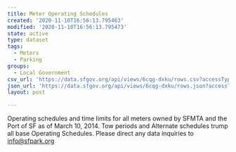 ```yaml
---
title: Meter Operating Schedules
created: '2020-11-10T16:56:13.795463'
modified: '2020-11-10T16:56:13.795473'
state: active
type: dataset
tags:
  - Meters
  - Parking
groups:
  - Local Government
csv_url: 'https://data.sfgov.org/api/views/6cqg-dxku/rows.csv?accessType=DOWNLOAD'
json_url: 'https://data.sfgov.org/api/views/6cqg-dxku/rows.json?accessType=DOWNLOAD'
layout: post

---
```

Operating schedules and time limits for all meters owned by SFMTA and the Port of SF as of March 10, 2014. Tow periods and Alternate schedules trump all base Operating Schedules. Please direct any data inquiries to info@sfpark.org
